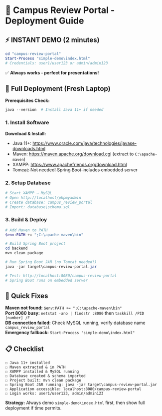 # 🚀 Campus Review Portal - Deployment Guide

## ⚡ INSTANT DEMO (2 minutes)
```powershell
cd "campus-review-portal"
Start-Process "simple-demo\index.html"
# Credentials: user1/user123 or admin/admin123
```
✅ **Always works - perfect for presentations!**

## 🔧 Full Deployment (Fresh Laptop)

**Prerequisites Check:**
```powershell
java --version  # Install Java 11+ if needed
```

### 1. Install Software
**Download & Install:**
- Java 11+: https://www.oracle.com/java/technologies/javase-downloads.html
- Maven: https://maven.apache.org/download.cgi (extract to `C:\apache-maven`)
- XAMPP: https://www.apachefriends.org/download.html
- ~~Tomcat: Not needed! Spring Boot includes embedded server~~

### 2. Setup Database
```powershell
# Start XAMPP → MySQL
# Open http://localhost/phpmyadmin
# Create database: campus_review_portal
# Import: database\schema.sql
```

### 3. Build & Deploy
```powershell
# Add Maven to PATH
$env:PATH += ";C:\apache-maven\bin"

# Build Spring Boot project
cd backend
mvn clean package

# Run Spring Boot JAR (no Tomcat needed!)
java -jar target\campus-review-portal.jar

# Test: http://localhost:8080/campus-review-portal
# Spring Boot runs on embedded server
```

## 🚨 Quick Fixes
**Maven not found:** `$env:PATH += ";C:\apache-maven\bin"`  
**Port 8080 busy:** `netstat -ano | findstr :8080` then `taskkill /PID [number] /F`  
**DB connection failed:** Check MySQL running, verify database name `campus_review_portal`  
**Emergency fallback:** `Start-Process "simple-demo\index.html"`

## 📋 Checklist
```
☐ Java 11+ installed
☐ Maven extracted & in PATH
☐ XAMPP installed & MySQL running
☐ Database created & schema imported
☐ Project built: mvn clean package
☐ Spring Boot JAR running: java -jar target\campus-review-portal.jar
☐ Application accessible: localhost:8080/campus-review-portal
☐ Login works: user1/user123, admin/admin123
```

**Strategy:** Always demo `simple-demo\index.html` first, then show full deployment if time permits.
